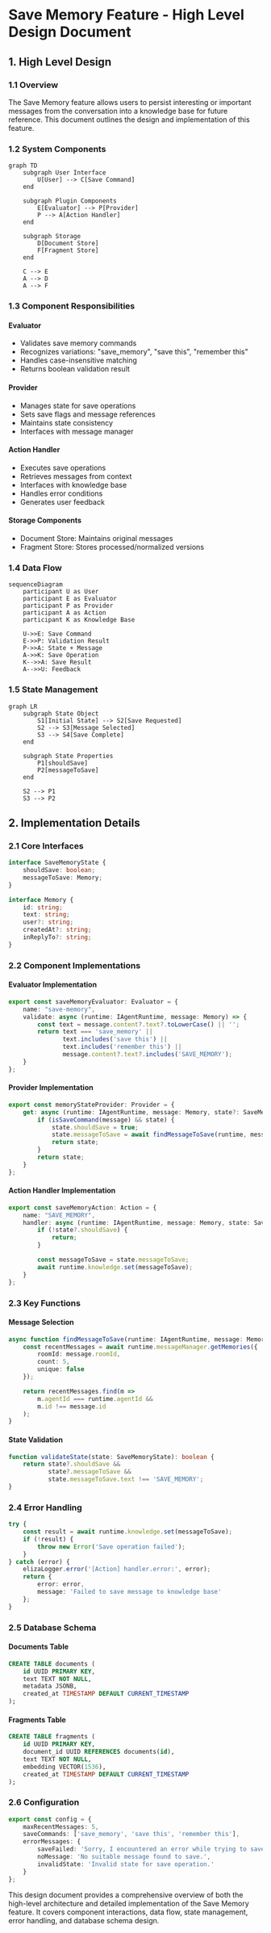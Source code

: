 # Save Memory Feature - High Level Design Document

## 1. High Level Design

### 1.1 Overview
The Save Memory feature allows users to persist interesting or important messages from the conversation into a knowledge base for future reference. This document outlines the design and implementation of this feature.

### 1.2 System Components
```mermaid
graph TD
    subgraph User Interface
        U[User] --> C[Save Command]
    end

    subgraph Plugin Components
        E[Evaluator] --> P[Provider]
        P --> A[Action Handler]
    end

    subgraph Storage
        D[Document Store]
        F[Fragment Store]
    end

    C --> E
    A --> D
    A --> F
```

### 1.3 Component Responsibilities

#### Evaluator
- Validates save memory commands
- Recognizes variations: "save_memory", "save this", "remember this"
- Handles case-insensitive matching
- Returns boolean validation result

#### Provider
- Manages state for save operations
- Sets save flags and message references
- Maintains state consistency
- Interfaces with message manager

#### Action Handler
- Executes save operations
- Retrieves messages from context
- Interfaces with knowledge base
- Handles error conditions
- Generates user feedback

#### Storage Components
- Document Store: Maintains original messages
- Fragment Store: Stores processed/normalized versions

### 1.4 Data Flow
```mermaid
sequenceDiagram
    participant U as User
    participant E as Evaluator
    participant P as Provider
    participant A as Action
    participant K as Knowledge Base

    U->>E: Save Command
    E->>P: Validation Result
    P->>A: State + Message
    A->>K: Save Operation
    K-->>A: Save Result
    A-->>U: Feedback
```

### 1.5 State Management
```mermaid
graph LR
    subgraph State Object
        S1[Initial State] --> S2[Save Requested]
        S2 --> S3[Message Selected]
        S3 --> S4[Save Complete]
    end

    subgraph State Properties
        P1[shouldSave]
        P2[messageToSave]
    end

    S2 --> P1
    S3 --> P2
```

## 2. Implementation Details

### 2.1 Core Interfaces

```typescript
interface SaveMemoryState {
    shouldSave: boolean;
    messageToSave: Memory;
}

interface Memory {
    id: string;
    text: string;
    user?: string;
    createdAt?: string;
    inReplyTo?: string;
}
```

### 2.2 Component Implementations

#### Evaluator Implementation
```typescript
export const saveMemoryEvaluator: Evaluator = {
    name: "save-memory",
    validate: async (runtime: IAgentRuntime, message: Memory) => {
        const text = message.content?.text?.toLowerCase() || '';
        return text === 'save_memory' ||
               text.includes('save this') ||
               text.includes('remember this') ||
               message.content?.text?.includes('SAVE_MEMORY');
    }
};
```

#### Provider Implementation
```typescript
export const memoryStateProvider: Provider = {
    get: async (runtime: IAgentRuntime, message: Memory, state?: SaveMemoryState) => {
        if (isSaveCommand(message) && state) {
            state.shouldSave = true;
            state.messageToSave = await findMessageToSave(runtime, message);
            return state;
        }
        return state;
    }
};
```

#### Action Handler Implementation
```typescript
export const saveMemoryAction: Action = {
    name: "SAVE_MEMORY",
    handler: async (runtime: IAgentRuntime, message: Memory, state: SaveMemoryState) => {
        if (!state?.shouldSave) {
            return;
        }

        const messageToSave = state.messageToSave;
        await runtime.knowledge.set(messageToSave);
    }
};
```

### 2.3 Key Functions

#### Message Selection
```typescript
async function findMessageToSave(runtime: IAgentRuntime, message: Memory): Promise<Memory> {
    const recentMessages = await runtime.messageManager.getMemories({
        roomId: message.roomId,
        count: 5,
        unique: false
    });

    return recentMessages.find(m => 
        m.agentId === runtime.agentId && 
        m.id !== message.id
    );
}
```

#### State Validation
```typescript
function validateState(state: SaveMemoryState): boolean {
    return state?.shouldSave && 
           state?.messageToSave &&
           state.messageToSave.text !== 'SAVE_MEMORY';
}
```

### 2.4 Error Handling

```typescript
try {
    const result = await runtime.knowledge.set(messageToSave);
    if (!result) {
        throw new Error('Save operation failed');
    }
} catch (error) {
    elizaLogger.error('[Action] handler.error:', error);
    return {
        error: error,
        message: 'Failed to save message to knowledge base'
    };
}
```

### 2.5 Database Schema

#### Documents Table
```sql
CREATE TABLE documents (
    id UUID PRIMARY KEY,
    text TEXT NOT NULL,
    metadata JSONB,
    created_at TIMESTAMP DEFAULT CURRENT_TIMESTAMP
);
```

#### Fragments Table
```sql
CREATE TABLE fragments (
    id UUID PRIMARY KEY,
    document_id UUID REFERENCES documents(id),
    text TEXT NOT NULL,
    embedding VECTOR(1536),
    created_at TIMESTAMP DEFAULT CURRENT_TIMESTAMP
);
```

### 2.6 Configuration

```typescript
export const config = {
    maxRecentMessages: 5,
    saveCommands: ['save_memory', 'save this', 'remember this'],
    errorMessages: {
        saveFailed: 'Sorry, I encountered an error while trying to save that information.',
        noMessage: 'No suitable message found to save.',
        invalidState: 'Invalid state for save operation.'
    }
};
```

This design document provides a comprehensive overview of both the high-level architecture and detailed implementation of the Save Memory feature. It covers component interactions, data flow, state management, error handling, and database schema design.
